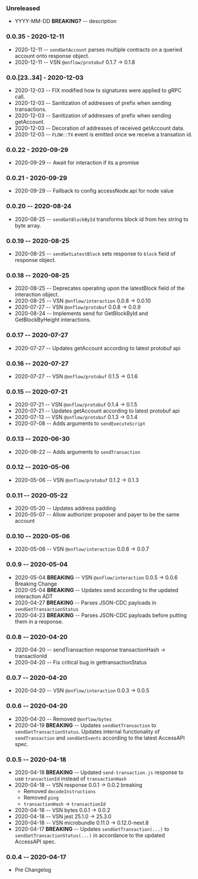 ### Unreleased

- YYYY-MM-DD **BREAKING?** -- description

### 0.0.35 - 2020-12-11

- 2020-12-11 -- `sendGetAccount` parses multiple contracts on a queried account onto response object.
- 2020-12-11 -- VSN `@onflow/protobuf` 0.1.7 -> 0.1.8

### 0.0.[23..34] - 2020-12-03

- 2020-12-03 -- FIX modified how tx signatures were applied to gRPC call.
- 2020-12-03 -- Sanitization of addresses of prefix when sending transactions.
- 2020-12-03 -- Sanitization of addresses of prefix when sending getAccount.
- 2020-12-03 -- Decoration of addresses of received getAccount data.
- 2020-12-03 -- `FLOW::TX` event is emitted once we receive a transation id.

### 0.0.22 - 2020-09-29

- 2020-09-29 -- Await for interaction if its a promise

### 0.0.21 - 2020-09-29

- 2020-09-29 -- Fallback to config accessNode.api for node value

### 0.0.20 -- 2020-08-24

- 2020-08-25 -- `sendGetBlockById` transforms block id from hex string to byte array.

### 0.0.19 -- 2020-08-25

- 2020-08-25 -- `sendGetLatestBlock` sets response to `block` field of response object.

### 0.0.18 -- 2020-08-25

- 2020-08-25 -- Deprecates operating upon the latestBlock field of the interaction object.
- 2020-08-25 -- VSN `@onflow/interaction` 0.0.8 -> 0.0.10
- 2020-07-27 -- VSN `@onflow/protobuf` 0.0.8 -> 0.0.9
- 2020-08-24 -- Implements send for GetBlockById and GetBlockByHeight interactions.

### 0.0.17 -- 2020-07-27

- 2020-07-27 -- Updates getAccount according to latest protobuf api

### 0.0.16 -- 2020-07-27

- 2020-07-27 -- VSN `@onflow/protobuf` 0.1.5 -> 0.1.6

### 0.0.15 -- 2020-07-21

- 2020-07-21 -- VSN `@onflow/protobuf` 0.1.4 -> 0.1.5
- 2020-07-21 -- Updates getAccount according to latest protobuf api
- 2020-07-13 -- VSN `@onflow/protobuf` 0.1.3 -> 0.1.4
- 2020-07-08 -- Adds arguments to `sendExecuteScript`

### 0.0.13 -- 2020-06-30

- 2020-06-22 -- Adds arguments to `sendTransaction`

### 0.0.12 -- 2020-05-06

- 2020-05-06 -- VSN `@onflow/protobuf` 0.1.2 -> 0.1.3

### 0.0.11 -- 2020-05-22

- 2020-05-20 -- Updates address padding
- 2020-05-07 -- Allow authorizer proposer and payer to be the same account

### 0.0.10 -- 2020-05-06

- 2020-05-06 -- VSN `@onflow/interaction` 0.0.6 -> 0.0.7

### 0.0.9 -- 2020-05-04

- 2020-05-04 **BREAKING** -- VSN `@onflow/interaction` 0.0.5 -> 0.0.6 Breaking Change
- 2020-05-04 **BREAKING** -- Updates send according to the updated interaction ADT
- 2020-04-27 **BREAKING** -- Parses JSON-CDC payloads in `sendGetTransactionStatus`
- 2020-04-23 **BREAKING** -- Parses JSON-CDC payloads before putting them in a response.

### 0.0.8 -- 2020-04-20

- 2020-04-20 -- sendTransaction response transactionHash -> transactionId
- 2020-04-20 -- Fix critical bug in gettransactionStatus

### 0.0.7 -- 2020-04-20

- 2020-04-20 -- VSN `@onflow/interaction` 0.0.3 -> 0.0.5

### 0.0.6 -- 2020-04-20

- 2020-04-20 -- Removed `@onflow/bytes`
- 2020-04-19 **BREAKING** -- Updates `sendGetTransaction` to `sendGetTransactionStatus`. Updates internal functionality of `sendTransaction` and `sendGetEvents` according to the latest AccessAPI spec.

### 0.0.5 -- 2020-04-18

- 2020-04-18 **BREAKING** -- Updated `send-transaction.js` response to use `transactionId` instead of `transactionHash`
- 2020-04-18 -- VSN response 0.0.1 -> 0.0.2 breaking
  - Removed `decodeInstructions`
  - Removed `ping`
  - `transactionHash` -> `transactionId`
- 2020-04-18 -- VSN bytes 0.0.1 -> 0.0.2
- 2020-04-18 -- VSN jest 25.1.0 -> 25.3.0
- 2020-04-18 -- VSN microbundle 0.11.0 -> 0.12.0-next.8
- 2020-04-17 **BREAKING** -- Updates `sendGetTransaction(...)` to `sendGetTransactionStatus(...)` in accordance to the updated AccessAPI spec.

### 0.0.4 -- 2020-04-17

- Pre Changelog
